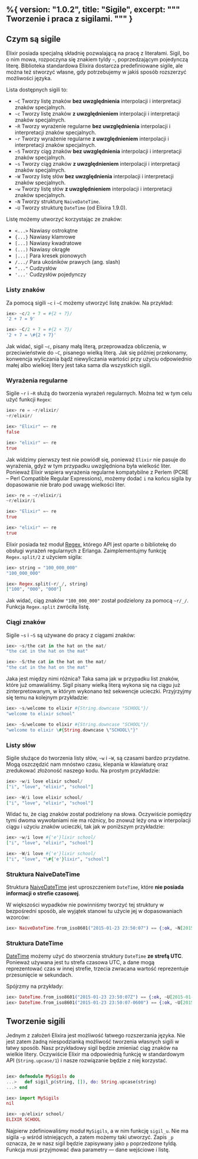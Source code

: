 %{
  version: "1.0.2",
  title: "Sigile",
  excerpt: """
  Tworzenie i praca z sigilami.
  """
}
---

## Czym są sigile

Elixir posiada specjalną składnię pozwalającą na pracę z literałami.
Sigil, bo o nim mowa, rozpoczyna się znakiem tyldy `~`, poprzedzającym pojedynczą literę.
Biblioteka standardowa Elixira dostarcza predefiniowane sigile, ale można też stworzyć własne, gdy potrzebujemy w jakiś sposób rozszerzyć możliwości języka.

Lista dostępnych sigili to:

- `~C` Tworzy listę znaków **bez uwzględnienia** interpolacji i interpretacji znaków specjalnych.
- `~c` Tworzy listę znaków **z uwzględnieniem** interpolacji i interpretacji znaków specjalnych.
- `~R` Tworzy wyrażenie regularne **bez uwzględnienia** interpolacji i interpretacji znaków specjalnych.
- `~r` Tworzy wyrażenie regularne **z uwzględnieniem** interpolacji i interpretacji znaków specjalnych.
- `~S` Tworzy ciąg znaków **bez uwzględnienia** interpolacji i interpretacji znaków specjalnych.
- `~s` Tworzy ciąg znaków **z uwzględnieniem** interpolacji i interpretacji znaków specjalnych.
- `~W` Tworzy listę słów **bez uwzględnienia** interpolacji i interpretacji znaków specjalnych.
- `~w` Tworzy listę słów **z uwzględnieniem** interpolacji i interpretacji znaków specjalnych.
- `~N` Tworzy strukturę `NaiveDateTime`.
- `~U` Tworzy strukturę `DateTime` (od Elixira 1.9.0).

Listę możemy utworzyć korzystając ze znaków:

- `<...>` Nawiasy ostrokątne
- `{...}` Nawiasy klamrowe
- `[...]` Nawiasy kwadratowe
- `(...)` Nawiasy okrągłe
- `|...|` Para kresek pionowych
- `/.../` Para ukośników prawych (ang. slash)
- `"..."` Cudzysłów
- `'...'` Cudzysłów pojedynczy

### Listy znaków

Za pomocą sigili `~c` i `~C` możemy utworzyć listę znaków.
Na przykład:

```elixir
iex> ~c/2 + 7 = #{2 + 7}/
'2 + 7 = 9'

iex> ~C/2 + 7 = #{2 + 7}/
'2 + 7 = \#{2 + 7}'
```

Jak widać, sigil `~c`, pisany małą literą, przeprowadza obliczenia, w przeciwieństwie do `~C`, pisanego wielką literą.
Jak się później przekonamy, konwencja wyliczania bądź niewyliczania wartości przy użyciu odpowiednio małej albo wielkiej litery jest taka sama dla wszystkich sigili.

### Wyrażenia regularne

Sigile `~r` i `~R` służą do tworzenia wyrażeń regularnych.
Można też w tym celu użyć funkcji `Regex`:

```elixir
iex> re = ~r/elixir/
~r/elixir/

iex> "Elixir" =~ re
false

iex> "elixir" =~ re
true
```

Jak widzimy pierwszy test nie powiódł się, ponieważ `Elixir` nie pasuje do wyrażenia, gdyż w tym przypadku uwzględniona była wielkość liter.
Ponieważ Elixir wspiera wyrażenia regularne kompatybilne z Perlem (PCRE – Perl Compatible Regular Expressions), możemy dodać `i` na końcu sigila by dopasowanie nie brało pod uwagę wielkości liter.

```elixir
iex> re = ~r/elixir/i
~r/elixir/i

iex> "Elixir" =~ re
true

iex> "elixir" =~ re
true
```

Elixir posiada też moduł [Regex](https://hexdocs.pm/elixir/Regex.html), którego API jest oparte o bibliotekę do obsługi wyrażeń regularnych z Erlanga.
Zaimplementujmy funkcję `Regex.split/2` z użyciem sigila:

```elixir
iex> string = "100_000_000"
"100_000_000"

iex> Regex.split(~r/_/, string)
["100", "000", "000"]
```

Jak widać, ciąg znaków  `"100_000_000"` został podzielony za pomocą `~r/_/`.
Funkcja `Regex.split` zwróciła listę.

### Ciągi znaków

Sigile `~s` i `~S` są używane do pracy z ciągami znaków:

```elixir
iex> ~s/the cat in the hat on the mat/
"the cat in the hat on the mat"

iex> ~S/the cat in the hat on the mat/
"the cat in the hat on the mat"
```

Jaka jest między nimi różnica? Taka sama jak w przypadku list znaków, które już omawialiśmy.
Sigil pisany wielką literą wykona się na ciągu już zinterpretowanym, w którym wykonano też sekwencje ucieczki.
Przyjrzyjmy się temu na kolejnym przykładzie:

```elixir
iex> ~s/welcome to elixir #{String.downcase "SCHOOL"}/
"welcome to elixir school"

iex> ~S/welcome to elixir #{String.downcase "SCHOOL"}/
"welcome to elixir \#{String.downcase \"SCHOOL\"}"
```

### Listy słów

Sigile służące do tworzenia listy słów, `~w` i `~W`, są czasami bardzo przydatne.
Mogą oszczędzić nam mnóstwo czasu, klepania w klawiaturę oraz zredukować złożoność naszego kodu.
Na prostym przykładzie:

```elixir
iex> ~w/i love elixir school/
["i", "love", "elixir", "school"]

iex> ~W/i love elixir school/
["i", "love", "elixir", "school"]
```

Widać tu, że ciąg znaków został podzielony na słowa.
Oczywiście pomiędzy tymi dwoma wywołaniami nie ma różnicy, bo znowuż leży ona w interpolacji ciągu i użyciu znaków ucieczki, tak jak w poniższym przykładzie:

```elixir
iex> ~w/i love #{'e'}lixir school/
["i", "love", "elixir", "school"]

iex> ~W/i love #{'e'}lixir school/
["i", "love", "\#{'e'}lixir", "school"]
```

### Struktura NaiveDateTime

Struktura [NaiveDateTime](https://hexdocs.pm/elixir/NaiveDateTime.html) jest uproszczeniem `DateTime`, które **nie posiada informacji o strefie czasowej**.

W większości wypadków nie powinniśmy tworzyć tej struktury w bezpośredni sposób, ale wyjątek stanowi tu użycie jej w dopasowaniach wzorców:

```elixir
iex> NaiveDateTime.from_iso8601("2015-01-23 23:50:07") == {:ok, ~N[2015-01-23 23:50:07]}
```

### Struktura DateTime

[DateTime](https://hexdocs.pm/elixir/DateTime.html) możemy użyć do stworzenia struktury `DateTime` **ze strefą UTC**.
Ponieważ używana jest tu strefa czasowa UTC, a dane mogą reprezentować czas w innej strefie, trzecia zwracana wartość reprezentuje przesunięcie w sekundach.

Spójrzmy na przykłady:

```elixir
iex> DateTime.from_iso8601("2015-01-23 23:50:07Z") == {:ok, ~U[2015-01-23 23:50:07Z], 0}
iex> DateTime.from_iso8601("2015-01-23 23:50:07-0600") == {:ok, ~U[2015-01-24 05:50:07Z], -21600}
```

## Tworzenie sigili

Jednym z założeń Elixira jest możliwość łatwego rozszerzania języka.
Nie jest zatem żadną niespodzianką możliwość tworzenia własnych sigili w łatwy sposób.
Nasz przykładowy sigil będzie zmieniać ciąg znaków na wielkie litery.
Oczywiście Elixir ma odpowiednią funkcję w standardowym API (`String.upcase/1`) i nasze rozwiązanie będzie z niej korzystać.

```elixir

iex> defmodule MySigils do
...>   def sigil_p(string, []), do: String.upcase(string)
...> end

iex> import MySigils
nil

iex> ~p/elixir school/
ELIXIR SCHOOL
```

Najpierw zdefiniowaliśmy moduł `MySigils`, a w nim funkcję `sigil_u`.
Nie ma sigila `~p` wśród istniejących, a zatem możemy taki utworzyć.
Zapis `_p` oznacza, że w nasz sigil będzie zapisywany jako `p` poprzedzone tyldą.
Funkcja musi przyjmować dwa parametry — dane wejściowe i listę.
